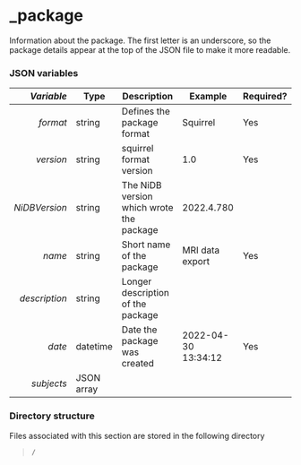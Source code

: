 # \_package

Information about the package. The first letter is an underscore, so the package details appear at the top of the JSON file to make it more readable.

### JSON variables

| _**Variable**_ | **Type**   | **Description**                          | **Example**         | **Required?** |
| -------------: | ---------- | ---------------------------------------- | ------------------- | ------------- |
|       _format_ | string     | Defines the package format               | Squirrel            | Yes           |
|      _version_ | string     | squirrel format version                  | 1.0                 | Yes           |
|  _NiDBVersion_ | string     | The NiDB version which wrote the package | 2022.4.780          |               |
|         _name_ | string     | Short name of the package                | MRI data export     | Yes           |
|  _description_ | string     | Longer description of the package        |                     |               |
|         _date_ | datetime   | Date the package was created             | 2022-04-30 13:34:12 | Yes           |
|     _subjects_ | JSON array |                                          |                     |               |

### Directory structure

Files associated with this section are stored in the following directory

> `/`

